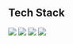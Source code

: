 
## Tech Stack

<img src="https://img.shields.io/badge/-VanillaJS-yellow" />
<img src="https://img.shields.io/badge/-ReactJS-blue" />
<img src="https://img.shields.io/badge/-Nextjs-black" />
<img src="https://img.shields.io/badge/-Node-yellowgreen" />

<!---
Geun-Oh/Geun-Oh is a ✨ special ✨ repository because its `README.md` (this file) appears on your GitHub profile.
You can click the Preview link to take a look at your changes.
--->
